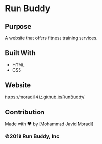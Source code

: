 # Run Buddy

## Purpose
A website that offers fitness training services.

## Built With
* HTML
* CSS

## Website
https://moradi1412.github.io/RunBuddy/

## Contribution
Made with ❤️ by [Mohammad Javid Moradi]

### ©️2019 Run Buddy, Inc 
